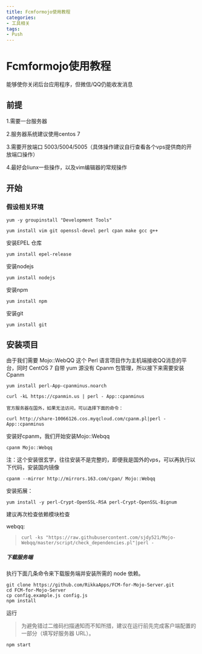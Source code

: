 ```yaml
---
title: Fcmformojo使用教程
categories: 
- 工具相关
tags:
- Push
---
```


# Fcmformojo使用教程

能够使你关闭后台应用程序，但微信/QQ仍能收发消息

## 前提

1.需要一台服务器

2.服务器系统建议使用centos 7

3.需要开放端口 5003/5004/5005（具体操作建议自行查看各个vps提供商的开放端口操作）

4.最好会liunx一些操作，以及vim编辑器的常规操作

## 开始

###  假设相关环境

```
yum -y groupinstall "Development Tools"
```

```
yum install vim git openssl-devel perl cpan make gcc g++
```

安装EPEL 仓库

~~~ 
yum install epel-release
~~~

安装nodejs

~~~ 
yum install nodejs
~~~

安装npm

~~~ 
yum install npm
~~~

安装git

~~~ 
yum install git
~~~



## 安装项目

由于我们需要 Mojo::WebQQ 这个 Perl 语言项目作为主机端接收QQ消息的平台，同时 CentOS 7 自带 yum 源没有 Cpanm 包管理，所以接下来需要安装 Cpanm

```yum install perl-App-cpanminus.noarch
yum install perl-App-cpanminus.noarch
```

```curl -kL https://cpanmin.us | perl - App::cpanminus
curl -kL https://cpanmin.us | perl - App::cpanminus
 
官方服务器在国外，如果无法访问，可以选择下面的命令： 

curl http://share-10066126.cos.myqcloud.com/cpanm.pl|perl - App::cpanminus
```

安装好cpanm，我们开始安装Mojo::Webqq

```
cpanm Mojo::Webqq
```

注：这个安装很玄学，往往安装不是完整的，即便我是国外的vps，可以再执行以下代码，安装国内镜像

```
cpanm --mirror http://mirrors.163.com/cpan/ Mojo::Webqq
```

安装拓展：

```
yum install -y perl-Crypt-OpenSSL-RSA perl-Crypt-OpenSSL-Bignum
```

建议再次检查依赖模块检查

webqq:

> ```
> curl -ks "https://raw.githubusercontent.com/sjdy521/Mojo-Webqq/master/script/check_dependencies.pl"|perl -
> ```

##### 下载服务端

执行下面几条命令来下载服务端并安装所需的 node 依赖。

~~~
git clone https://github.com/RikkaApps/FCM-for-Mojo-Server.git
cd FCM-for-Mojo-Server
cp config.example.js config.js
npm install
~~~

运行

> 为避免错过二维码扫描通知而不知所措，建议在运行前先完成客户端配置的一部分（填写好服务器 URL）。

~~~
npm start
~~~



